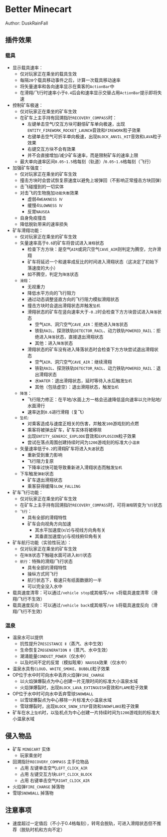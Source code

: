 # Better Minecart
Author: DuskRainFall
## 插件效果
### 载具
- 显示载具速率：
  - 仅对玩家正在乘坐的载具生效
  - 每隔`20`个载具移动事件之后，计算一次载具移动速率
  - 将矢量速率和各向速率显示在乘客的`ActionBar`中
  - 在滑翔/飞行时速率小于`0.4`后会和速率显示交替占用`ActionBar`提示即将失速
- 控制矿车极速：
  - 仅对玩家正在乘坐的矿车生效
  - 在矿车上主手持有回溯指针`RECOVERY_COMPASS`时：
    - 左键单击空气/交互方块可翻倍矿车单向极速，出现`ENTITY_FIREWORK_ROCKET_LAUNCH`音效和`FIREWORK`粒子效果
    - 右键单击空气可折半单向极速，出现`BLOCK_ANVIL_HIT`音效和`LAVA`粒子效果
    - 右键交互方块不会有效果
    - 并不会直接增加/减少矿车速率，而是限制矿车的速率上限
  - 最大单向速率区间`0.05~1.5`格每刻（轨道）/`0.05~1.6`格每刻（飞行）
- 加强矿车强度：
  - 仅对玩家正在乘坐的矿车生效
  - 撞击方块时会尝试恢复原速度以避免上坡弹回（不影响正常撞击方块回弹）
  - 击飞碰撞到的一切实体
  - 对击飞的生物施加`动能失衡`效果
    - 虚弱4`WEAKNESS Ⅳ`
    - 缓慢4`SLOWNESS Ⅳ`
    - 反胃`NAUSEA`
  - 自身免疫撞击
  - 降低脱轨带来的速率损失
- 矿车滑翔功能：
  - 仅对玩家正在乘坐的矿车生效
  - 矢量速率高于`0.6`的矿车将尝试进入`滑翔`状态
    - 检查下方方块：是空气`AIR`或洞穴空气`CAVE_AIR`则判定为腾空，允许滑翔
    - 矿车将延迟一个和速率成反比的时间进入滑翔状态（这决定了初始下落速度的大小）
    - 如不腾空，判定为`降落`状态
  - `滑翔`：
    - 无视重力
    - 降低水平方向的飞行阻力
    - 通过动态调整竖直方向的飞行阻力模拟滑翔状态
    - 撞击方块时会退出滑翔状态并触发`坠机`
    - 滑翔状态的矿车在竖向速率大于`-0.2`时会检查下方方块尝试进入`降落`状态
      - 空气`AIR`、洞穴空气`CAVE_AIR`：拒绝进入`降落`状态
      - 铁轨`RAIL`、探测铁轨`DETECTOR_RAIL`、动力铁轨`POWERED_RAIL`：拒绝进入`降落`状态，直接退出滑翔状态
      - 其他：进入`降落`状态
    - 滑翔状态的矿车没有进入降落状态时会检查下方方块尝试退出滑翔状态
      - 空气`AIR`、洞穴空气`CAVE_AIR`：继续滑翔
      - 铁轨`RAIL`、探测铁轨`DETECTOR_RAIL`、动力铁轨`POWERED_RAIL`：退出滑翔状态
      - 水`WATER`：退出滑翔状态，延时等待入水后触发`坠机`
      - 其他（包括虚空）：退出滑翔状态，触发`坠机`
  - `降落`：
    - 飞行阻力修正：在平地/水面上方一格会迅速降低竖向速率以允许贴地/水面滑行
    - 速率达到`0.6`进行滑翔（复飞）
  - `坠机`:
    - 对乘客造成与速度正相关的伤害，并触发`100`游戏刻的点燃
    - 乘客将被弹出矿车，矿车实体将被移除
    - 出现`ENTITY_GENERIC_EXPLODE`音效和`EXPLOSION`粒子效果
    - 尝试在落点周围创建持续时间为`1200`游戏刻的标准大小`温泉`
  - 矢量速率低于`0.2`的滑翔矿车将进入`失速`状态
    - 重新受到重力影响
    - 飞行阻力复原
    - 下降率过快可能导致重新进入滑翔状态而触发`坠机`
  - 下车触发`弹射`状态
    - 矿车退出滑翔状态
    - 乘客获得缓降`SLOW_FALLING`
- 矿车飞行功能：
  - 仅对玩家正在乘坐的矿车生效
  - 在矿车上主手持有回溯指针`RECOVERY_COMPASS`时，可将`滑翔`转变为`飞行`状态
  - `飞行`：
    - 具有全部的滑翔特性
    - 矿车会向视角方向加速
      - 其水平加速度(x/z)与视线方向角有关
      - 其垂直加速度(y)与视线俯仰角有关
- 矿车航行功能（实验性玩法）：
  - 仅对玩家正在乘坐的矿车生效
  - 在`降落`状态下触碰水面可进入`航行`状态
  - `航行`：特殊的滑翔/飞行状态
    - 具有全部的滑翔特性
    - 操纵方式同飞行
    - 航行状态下，极速只有纸面数据的一半
    - 可以完全没入水中
- 载具速度清零：可以通过`/vehicle stop`或其缩写`/ve s`将载具速度清零（滑翔/飞行不生效）
- 载具速度反向：可以通过`/vehicle back`或其缩写`/ve b`将载具速度反向（滑翔/飞行不生效）
### 温泉
- 温泉水可以提供
  - 抗性提升2`RESISTANCE Ⅱ`（蒸汽、水中生效）
  - 生命恢复2`REGENERATION Ⅱ`（蒸汽、水中生效）
  - 潮涌能量`CONDUIT_POWER`（仅水中）
  - 以及时间不定的反胃（模拟眩晕）`NAUSEA`效果（仅水中）
- 温泉水具有`CLOUD`、`WHITE_SMOKE`、`BUBBLE`粒子效果
- OP位于水中时可向水中丢弃火焰弹`FIRE_CHARGE`
  - 以火焰弹爆裂点为中心创建一片无限时间的标准大小温泉水域
  - 火焰弹爆裂时，出现`BLOCK_LAVA_EXTINGUISH`音效和`FLAME`粒子效果
- OP位于水中时可向水中丢弃雪球`SNOWBALL`
  - 以雪球爆裂点为中心移除一片标准大小温泉水域
  - 雪球爆裂时，出现`BLOCK_SNOW_STEP`音效和`SNOWFLAKE`粒子效果
- 矿车在水上`坠机`时，以坠机点为中心创建一片持续时间为`1200`游戏刻的标准大小温泉水域
## 侵入物品
- 矿车 `MINECART` 实体
  - 玩家乘坐时
- 回溯指针`RECOVERY_COMPASS` 主手位物品
  - 占用 左键单击空气`LEFT_CLICK_AIR`
  - 占用 左键交互方块`LEFT_CLICK_BLOCK`
  - 占用 右键单击空气`RIGHT_CLICK_AIR`
- 火焰弹`FIRE_CHARGE` 掉落物
- 雪球`SNOWBALL` 掉落物
## 注意事项
- 速度超过一定值后（不小于0.4格每刻），转弯会脱轨，可进入滑翔状态但不推荐（脱轨时机和方向不定）